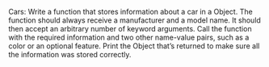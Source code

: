 Cars: Write a function that stores information about a car in a Object. 
The function should always receive a manufacturer and a model name. 
It should then accept an arbitrary number of keyword arguments. 
Call the function with the required information and two other name-value pairs, such as a color or an optional feature. 
Print the Object that’s returned to make sure all the information was stored correctly.